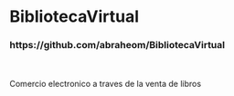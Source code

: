 # BibliotecaVirtual
<h3>https://github.com/abraheom/BibliotecaVirtual</h3>
<br>
<br>
Comercio electronico a traves de la venta de libros
